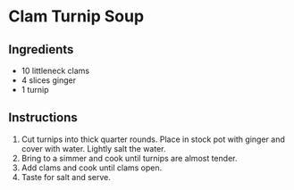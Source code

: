 # Clam Turnip Soup

## Ingredients

- 10 littleneck clams
- 4 slices ginger
- 1 turnip

## Instructions

1. Cut turnips into thick quarter rounds. Place in stock pot with ginger and cover with water. Lightly salt the water.
2. Bring to a simmer and cook until turnips are almost tender.
3. Add clams and cook until clams open.
4. Taste for salt and serve.